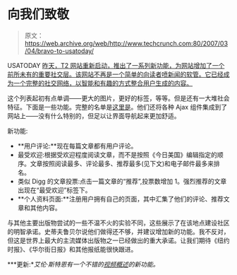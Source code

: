 # 向我们致敬

> 原文：<https://web.archive.org/web/http://www.techcrunch.com:80/2007/03/04/bravo-to-usatoday/>

 USATODAY [昨天，T2 网站重新启动，推出了一系列新功能，为网站增加了一个前所未有的重要社交层。该网站不再是一个简单的向读者喷新闻的软管。它已经成为一个完整的社交网络，以智能和有趣的方式整合用户生成的内容。](https://web.archive.org/web/20230301075212/http://www.usatoday.com/news/2007-03-02-editors-note_N.htm#none)

这个列表起初有点单调——更大的图片，更好的标签，等等。但是还有一大堆社会特征。下面是一些功能。完整的名单是[这里是](https://web.archive.org/web/20230301075212/http://www.usatoday.com/news/community-features.htm)。他们还将各种 Ajax 组件集成到了网站上——没有什么特别的，但足以让界面导航起来更加舒适。

新功能:

*   **用户评论:**现在每篇文章都有用户评论。
*   最受欢迎:根据受欢迎程度阅读文章，而不是按照《今日美国》编辑指定的顺序。文章按照阅读最多、评论最多、推荐最多(见下文)和电子邮件最多来排名。
*   类似 Digg 的文章投票:点击一篇文章的“推荐”,投票数增加 1。强烈推荐的文章出现在“最受欢迎”标签下。
*   **个人资料页面:**注册用户拥有自己的页面，其中汇集了他们的评论、推荐文章和其他内容。

与其他主要出版物尝试的一些不温不火的实验不同，这些展示了在该地点建设社区的明智承诺。史蒂夫鲁贝尔说他们做得还不够，并建议增加新的功能。我不反对，但这是世界上最大的主流媒体出版物之一已经做出的重大承诺。让我们期待《纽约时报》、《华尔街日报》和其他报纸能很快跟进。

***更新:**艾伦·斯特恩有一个不错的[视频概述](https://web.archive.org/web/20230301075212/http://www.centernetworks.com/video-review-usatoday-relaunch)的新功能。*